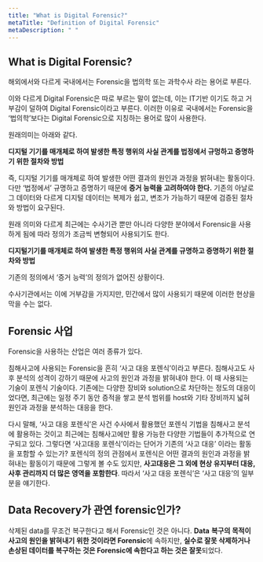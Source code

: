 ```yaml
---
title: "What is Digital Forensic?"
metaTitle: "Definition of Digital Forensic"
metaDescription: " "
---
```


## **What is Digital Forensic?**

해외에서와 다르게 국내에서는 Forensic을 법의학 또는 과학수사 라는 용어로 부른다.

이와 다르게 Digital Forensic은 따로 부르는 말이 없는데, 이는 IT기반 이기도 하고 거부감이 덜하여 Digital Forensic이라고 부른다. 이러한 이유로 국내에서는 Forensic을 ‘법의학’보다는 Digital Forensic으로 지칭하는 용어로 많이 사용한다.

 

원래의미는 아래와 같다.

**디지털 기기를 매개체로 하여 발생한 특정 행위의 사실 관계를 법정에서 규멍하고 증명하기 위한 절차와 방법**

즉, 디지털 기기를 매개체로 하여 발생한 어떤 결과의 원인과 과정을 밝혀내는 활동이다. 다만 ‘법정에서’ 규명하고 증명하기 때문에 **증거 능력을 고려하여야 한다.** 기존의 아날로그 데이터와 다르게 디지털 데이터는 복제가 쉽고, 변조가 가능하기 때문에 검증된 절차와 방법이 요구된다. 

 

원래 의미와 다르게 최근에는 수사기관 뿐만 아니라 다양한 분야에서 Forensic을 사용하게 됨에 따라 정의가 조금씩 변형되어 사용되기도 한다.

**디지털기기를 매개체로 하여 발생한 특정 행위의 사실 관계를 규명하고 증명하기 위한 절차와 방법**

기존의 정의에서 ‘증거 능력’의 정의가 없어진 상황이다.

수사기관에서는 이에 거부감을 가지지만, 민간에서 많이 사용되기 때문에 이러한 현상을 막을 수는 없다.

 

## **Forensic** **사업**

Forensic을 사용하는 산업은 여러 종류가 있다.

침해사고에 사용되는 Forensic을 흔히 ‘사고 대응 포렌식’이라고 부른다. 침해사고도 사후 분석의 성격이 강하기 때문에 사고의 원인과 과정을 밝혀내야 한다. 이 때 사용되는 기술이 포렌식 기술이다. 기존에는 다양한 장비와 solution으로 차단하는 정도의 대응이었다면, 최근에는 일정 주기 동안 증적을 쌓고 분석 범위를 host와 기타 장비까지 넓혀 원인과 과정을 분석하는 대응을 한다.

 다시 말해, ‘사고 대응 포렌식’은 사건 수사에서 활용했던 포렌식 기법을 침해사고 분석에 활용하는 것이고 최근에는 침해사고에만 활용 가능한 다양한 기법들이 추가적으로 연구되고 있다. 그렇다면 ‘사고대응 포렌식’이라는 단어가 기존의 ‘사고 대응’ 이라는 활동을 포함할 수 있는가? 포렌식의 정의 관점에서 포렌식은 어떤 결과의 원인과 과정을 밝혀내는 활동이기 때문에 그렇게 볼 수도 있지만, **사고대응은 그 외에 현상 유지부터 대응, 사후 관리까지 더 많은 영역을 포함한다**. 따라서 ‘사고 대응 포렌식’은 ‘사고 대응’의 일부분을 얘기한다.

 

 

## Data Recovery가 관연 forensic인가?

삭제된 data를 무조건 복구한다고 해서 Forensic인 것은 아니다. **Data** **복구의 목적이 사고의 원인을 밝혀내기 위한 것이라면 Forensic**에 속하지만, **실수로 잘못 삭제하거나 손상된 데이터를 복구하는 것은 Forensic에 속한다고 하는 것은 잘못**되었다.

 

 

 

 